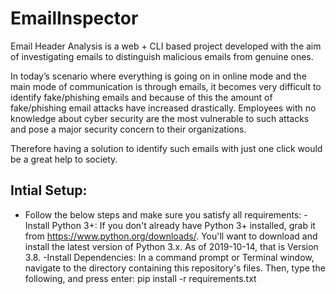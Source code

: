 ﻿# EmailInspector
Email Header Analysis is a web + CLI based project developed with the aim of investigating emails to distinguish malicious emails from genuine ones.

In today’s scenario where everything is going on in online mode and the main mode of communication is through emails, it becomes very difficult to identify fake/phishing emails and because of this the amount of fake/phishing email attacks have increased drastically. Employees with no knowledge about cyber security are the most vulnerable to such attacks and pose a major security concern to their organizations. 

Therefore having a solution to identify such emails with just one click would be a great help to society.  

## Intial Setup:
* Follow the below steps and make sure you satisfy all requirements:
-Install Python 3+: If you don't already have Python 3+ installed, grab it from https://www.python.org/downloads/. You'll want to download and install the latest version of Python 3.x. As of 2019-10-14, that is Version 3.8.
-Install Dependencies: In a command prompt or Terminal window, navigate to the directory containing this repository's files. Then, type the following, and press enter:
pip install -r requirements.txt


